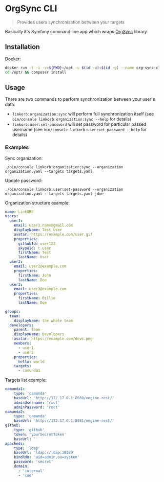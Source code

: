 # OrgSync CLI
> Provides users synchronisation between your targets

Basically it's Symfony command line app which wraps [OrgSync](https://github.com/linkorb/org-sync) library

## Installation

Docker:

```sh
docker run -t -i -v=${PWD}:/opt -u $(id -u):$(id -g) --name org-sync-cli composer:latest bash
cd /opt/ && composer install
```

## Usage

There are two commands to perform synchronization between your user's data:
* `linkorb:organization:sync` will perform full synchronization itself (see `bin/console linkorb:organization:sync --help` for details)
* `linkorb:user:set-password` will set password for particular passed username (see `bin/console linkorb:user:set-password --help` for details)

### Examples
Sync organization:

`./bin/console linkorb:organization:sync --organization organization.yaml --targets targets.yaml`

Update password:

`./bin/console linkorb:user:set-password --organization organization.yaml --targets targets.yaml jdoe`

Organization structure example:

```yaml
name: LinkORB
users:
  user1:
    email: user1.name@gmail.com
    displayName: Test User
    avatar: https://example.com/user.gif
    properties:
      githubId: user123
      skypeId: t.user
      firstName: Test
      lastName: User
  user2:
    email: user2@example.com
    properties:
      firstName: John
      lastName: Doe
  user3:
    email: user3@example.com
    properties:
      firstName: Billie
      lastName: Doe

groups:
  team:
    displayName: the whole team
  developers:
    parent: team
    displayName: Developers
    avatar: https://example.com/devs.png
    members:
      - user1
      - user2
    properties:
      hello: world
    targets:
      - camunda1
```

Targets list example:
```yaml
camunda1:
    type: 'camunda'
    baseUrl: 'http://172.17.0.1:8080/engine-rest/'
    adminUsername: 'root'
    adminPassword: 'root'
camunda2:
    type: 'camunda'
    baseUrl: 'http://172.17.0.1:8081/engine-rest/'
github:
    type: 'github'
    token: 'yourSecretToken'
    baseUrl: ''
apacheds:
    type: 'ldap'
    baseUrl: 'ldap://ldap:10389'
    bindRdn: 'uid=admin,ou=system'
    password: 'secret'
    domain:
      - 'internal'
      - 'com'
```
